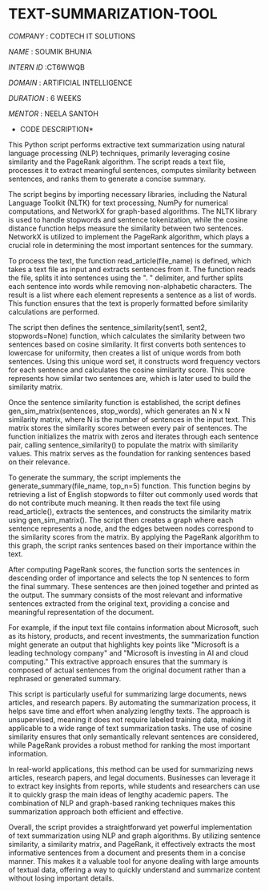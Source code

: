 # TEXT-SUMMARIZATION-TOOL

*COMPANY* : CODTECH IT SOLUTIONS

*NAME* : SOUMIK BHUNIA

*INTERN ID* :CT6WWQB

*DOMAIN* : ARTIFICIAL INTELLIGENCE

*DURATION* : 6 WEEKS

*MENTOR* : NEELA SANTOH

* CODE DESCRIPTION*

This Python script performs extractive text summarization using natural language processing (NLP) techniques, primarily leveraging cosine similarity and the PageRank algorithm. The script reads a text file, processes it to extract meaningful sentences, computes similarity between sentences, and ranks them to generate a concise summary.

The script begins by importing necessary libraries, including the Natural Language Toolkit (NLTK) for text processing, NumPy for numerical computations, and NetworkX for graph-based algorithms. The NLTK library is used to handle stopwords and sentence tokenization, while the cosine distance function helps measure the similarity between two sentences. NetworkX is utilized to implement the PageRank algorithm, which plays a crucial role in determining the most important sentences for the summary.

To process the text, the function read_article(file_name) is defined, which takes a text file as input and extracts sentences from it. The function reads the file, splits it into sentences using the ". " delimiter, and further splits each sentence into words while removing non-alphabetic characters. The result is a list where each element represents a sentence as a list of words. This function ensures that the text is properly formatted before similarity calculations are performed.

The script then defines the sentence_similarity(sent1, sent2, stopwords=None) function, which calculates the similarity between two sentences based on cosine similarity. It first converts both sentences to lowercase for uniformity, then creates a list of unique words from both sentences. Using this unique word set, it constructs word frequency vectors for each sentence and calculates the cosine similarity score. This score represents how similar two sentences are, which is later used to build the similarity matrix.

Once the sentence similarity function is established, the script defines gen_sim_matrix(sentences, stop_words), which generates an N x N similarity matrix, where N is the number of sentences in the input text. This matrix stores the similarity scores between every pair of sentences. The function initializes the matrix with zeros and iterates through each sentence pair, calling sentence_similarity() to populate the matrix with similarity values. This matrix serves as the foundation for ranking sentences based on their relevance.

To generate the summary, the script implements the generate_summary(file_name, top_n=5) function. This function begins by retrieving a list of English stopwords to filter out commonly used words that do not contribute much meaning. It then reads the text file using read_article(), extracts the sentences, and constructs the similarity matrix using gen_sim_matrix(). The script then creates a graph where each sentence represents a node, and the edges between nodes correspond to the similarity scores from the matrix. By applying the PageRank algorithm to this graph, the script ranks sentences based on their importance within the text.

After computing PageRank scores, the function sorts the sentences in descending order of importance and selects the top N sentences to form the final summary. These sentences are then joined together and printed as the output. The summary consists of the most relevant and informative sentences extracted from the original text, providing a concise and meaningful representation of the document.

For example, if the input text file contains information about Microsoft, such as its history, products, and recent investments, the summarization function might generate an output that highlights key points like "Microsoft is a leading technology company" and "Microsoft is investing in AI and cloud computing." This extractive approach ensures that the summary is composed of actual sentences from the original document rather than a rephrased or generated summary.

This script is particularly useful for summarizing large documents, news articles, and research papers. By automating the summarization process, it helps save time and effort when analyzing lengthy texts. The approach is unsupervised, meaning it does not require labeled training data, making it applicable to a wide range of text summarization tasks. The use of cosine similarity ensures that only semantically relevant sentences are considered, while PageRank provides a robust method for ranking the most important information.

In real-world applications, this method can be used for summarizing news articles, research papers, and legal documents. Businesses can leverage it to extract key insights from reports, while students and researchers can use it to quickly grasp the main ideas of lengthy academic papers. The combination of NLP and graph-based ranking techniques makes this summarization approach both efficient and effective.

Overall, the script provides a straightforward yet powerful implementation of text summarization using NLP and graph algorithms. By utilizing sentence similarity, a similarity matrix, and PageRank, it effectively extracts the most informative sentences from a document and presents them in a concise manner. This makes it a valuable tool for anyone dealing with large amounts of textual data, offering a way to quickly understand and summarize content without losing important details.
